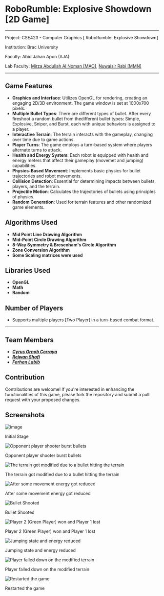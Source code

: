 # RoboRumble: Explosive Showdown [2D Game]

---

Project: CSE423 - Computer Graphics [ RoboRumble: Explosive Showdown]

Institution: Brac University

Faculty: Abid Jahan Apon (AJA)

Lab Faculty:  [Mirza Abdullah Al Noman [MAO]](https://www.linkedin.com/in/mirza-noman/),  [Nuwaisir Rabi [MMN]](https://www.linkedin.com/in/nuwaisir-rabi-9a7515154/)

---

## Game Features

- **Graphics and Interface**: Utilizes OpenGL for rendering, creating an engaging 2D/3D environment. The game window is set at 1000x700 pixels.
- **Multiple Bullet Types**: There are different types of bullet. After every fireshoot a random bullet from thedifferent bullet types: Simple, Explosive, Sniper, and Burst, each with unique behaviors is assigned to a player.
- **Interactive Terrain**: The terrain interacts with the gameplay, changing over time due to game actions.
- **Player Turns**: The game employs a turn-based system where players alternate turns to attack.
- **Health and Energy System**: Each robot is equipped with health and energy meters that affect their gameplay (movemet and jumping) capabilities.
- **Physics-Based Movement**: Implements basic physics for bullet trajectories and robot movements.
- **Collision Detection**: Essential for determining impacts between bullets, players, and the terrain.
- **Projectile Motion**: Calculates the trajectories of bullets using principles of physics.
- **Random Generation**: Used for terrain features and other randomized game elements.

## Algorithms Used

- **Mid Point Line Drawing Algorithm**
- **Mid-Point Circle Drawing Algorithm**
- **8-Way Symmetry & Bresenham's Circle Algorithm**
- **Zone Conversion Algorithm**
- **Some Scaling matrices were used**

## Libraries Used

- **OpenGL**
- **Math**
- **Random**

## Number of Players

- Supports multiple players [Two Player] in a turn-based combat format.

---

## Team Members

- ***[Cyrus Ornob Corraya](https://www.facebook.com/cyrus.corraya)***
- ***[Rejwan Shafi](https://www.linkedin.com/in/rejwan-shafi-905ba32a8/)***
- ***[Farhan Labib](https://www.facebook.com/profile.php?id=100010357119836)***

## Contribution

Contributions are welcome! If you're interested in enhancing the functionalities of this game, please fork the repository and submit a pull request with your proposed changes.

## Screenshots

![image](https://github.com/RejwanShafi/RoboRumble--Explosive-Showdown--2D-Game-/assets/147076527/9969f794-cf72-4c4d-a5a4-da4cc47543fd)

Initial Stage

![Opponent player shooter burst bullets](README%20393c0b82c1c64f248dbc7265c43877da/48951ece-225a-4836-a124-99ee48cac360.png)

Opponent player shooter burst bullets

![The terrain got modified due to a bullet hitting the terrain](README%20393c0b82c1c64f248dbc7265c43877da/c4950a84-9d78-4bd6-8aa5-783f90ce65de.png)

The terrain got modified due to a bullet hitting the terrain

![After some movement energy got reduced](README%20393c0b82c1c64f248dbc7265c43877da/aab356ae-9c7a-4e15-bc46-8f23c322f805.png)

After some movement energy got reduced

![Bullet Shooted
](README%20393c0b82c1c64f248dbc7265c43877da/64165832-47aa-4660-b9a7-95a661654b9f.png)

Bullet Shooted

![Player 2 (Green Player) won and Player 1 lost](README%20393c0b82c1c64f248dbc7265c43877da/170da475-140c-4fbb-a3b1-88ca70cf9b72.png)

Player 2 (Green Player) won and Player 1 lost

![Jumping state and energy reduced](README%20393c0b82c1c64f248dbc7265c43877da/7f6bd0f6-a896-445a-ab6c-b4efb0c48cc8.png)

Jumping state and energy reduced

![Player  falled down on the modified terrain](README%20393c0b82c1c64f248dbc7265c43877da/607f2d3a-abc1-4f52-bd6e-2f7faab3f616.png)

Player  falled down on the modified terrain

![Restarted the game](README%20393c0b82c1c64f248dbc7265c43877da/7e345442-5fa6-4f36-b045-a11a005cd235.png)

Restarted the game
